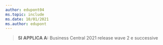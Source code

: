 ```yaml
---
author: edupont04
ms.topic: include
ms.date: 10/01/2021
ms.author: edupont
---
```

> **SI APPLICA A:** Business Central 2021 release wave 2 e successive